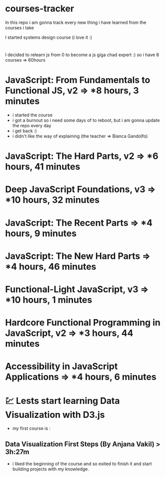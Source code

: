 # courses-tracker
In this repo i am gonna track every new thing i have learned from the courses i take


I started systems design course (i love it :)

#

I decided to relearn js from 0 to become a js giga chad expert :) so i have 8 courses => 60hours

# JavaScript: From Fundamentals to Functional JS, v2 => *8 hours, 3 minutes
- i started the course
- i got a burnout so i need some days of to reboot, but i am gonna update the repo every day
- i get back :)
- i didn't like the way of explaining (the teacher => Bianca Gandolfo)

# JavaScript: The Hard Parts, v2 => *6 hours, 41 minutes

# Deep JavaScript Foundations, v3 => *10 hours, 32 minutes

# JavaScript: The Recent Parts => *4 hours, 9 minutes

# JavaScript: The New Hard Parts => *4 hours, 46 minutes

# Functional-Light JavaScript, v3 => *10 hours, 1 minutes

# Hardcore Functional Programming in JavaScript, v2 => *3 hours, 44 minutes

# Accessibility in JavaScript Applications => *4 hours, 6 minutes

#

# 💹 Lests start learning Data Visualization with D3.js
* my first course is :
## Data Visualization First Steps (By Anjana Vakil) > 3h:27m
- i liked the beginning of the course and so exited to finish it and start building projects with my knowledge.
